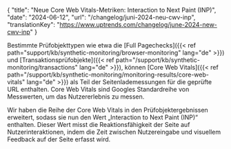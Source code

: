 {  "title": "Neue Core Web Vitals-Metriken: Interaction to Next Paint (INP)",
  "date": "2024-06-12",
  "url": "/changelog/juni-2024-neu-cwv-inp",
  "translationKey": "https://www.uptrends.com/changelog/june-2024-new-cwv-inp"
}

Bestimmte Prüfobjekttypen wie etwa die [Full Pagechecks]({{< ref path="support/kb/synthetic-monitoring/browser-monitoring" lang="de" >}}) und [Transaktionsprüfobjekte]({{< ref path="/support/kb/synthetic-monitoring/transactions" lang="de" >}}), können [Core Web Vitals]({{< ref path="/support/kb/synthetic-monitoring/monitoring-results/core-web-vitals" lang="de" >}}) als Teil der Seitenlademessungen für die geprüfte URL enthalten. Core Web Vitals sind Googles Standardreihe von Messwerten, um das Nutzererlebnis zu messen.

Wir haben die Reihe der Core Web Vitals in den Prüfobjektergebnissen erweitert, sodass sie nun den Wert „Interaction to Next Paint (INP)“ enthalten. Dieser Wert misst die Reaktionsfähigkeit der Seite auf Nutzerinteraktionen, indem die Zeit zwischen Nutzereingabe und visuellem Feedback auf der Seite erfasst wird.